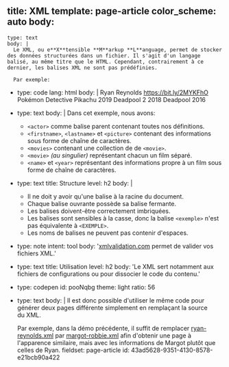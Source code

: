 title: XML
template: page-article
color_scheme: auto
body:
  -
    type: text
    body: |
      Le XML, ou e**X**tensible **M**arkup **L**anguage, permet de stocker des données structurées dans un fichier. Il s'agit d'un langage balisé, au même titre que le HTML. Cependant, contrairement à ce dernier, les balises XML ne sont pas prédéfinies. 
      
      Par exemple:
  -
    type: code
    lang: html
    body: |
      <actor>
        <firstname>Ryan</firstname>
        <lastname>Reynolds</lastname>
        <picture>https://bit.ly/2MYKFhO</picture>
        <movies>
          <movie>
            <name>Pokémon Detective Pikachu</name>
            <year>2019</year>
          </movie>
          <movie>
            <name>Deadpool 2</name>
            <year>2018</year>
          </movie>
          <movie>
            <name>Deadpool</name>
            <year>2016</year>
          </movie>
        </movies>
      </actor>
  -
    type: text
    body: |
      Dans cet exemple, nous avons:
      
      - `<actor>` comme balise parent contenant toutes nos&nbsp;définitions.
      - `<firstname>`, `<lastname>` et `<picture>` contenant des informations sous forme de chaîne de&nbsp;caractères.
      - `<movies>` contenant une collection de&nbsp;de `<movie>`.
      - `<movie>` _(au singulier)_ représentant chacun un film&nbsp;séparé.
      - `<name>` et `<year>` représentant des informations propre à un&nbsp;film sous forme de chaîne de&nbsp;caractères.
  -
    type: text
    title: Structure
    level: h2
    body: |
      - Il ne doit y avoir qu'une balise à la racine du&nbsp;document.
      - Chaque balise ouvrante possède sa balise&nbsp;fermante.
      - Les balises doivent-être correctement&nbsp;imbriquées.
      - Les balises sont sensibles à la casse, donc la balise `<exemple>` n'est pas équivalente à&nbsp;`<EXEMPLE>`.
      - Les noms de balises ne peuvent pas contenir&nbsp;d'espaces.
  -
    type: note
    intent: tool
    body: '[xmlvalidation.com](https://www.xmlvalidation.com/) permet de valider vos fichiers XML.'
  -
    type: text
    title: Utilisation
    level: h2
    body: 'Le XML sert notamment aux fichiers de configurations ou pour dissocier le code du&nbsp;contenu.'
  -
    type: codepen
    id: pooNqbg
    theme: light
    ratio: 56
  -
    type: text
    body: |
      Il est donc possible d'utiliser le même code pour générer deux pages différente simplement en remplaçant la source du&nbsp;XML.
      
      Par exemple, dans la démo précédente, il suffit de remplacer
      [ryan-reynolds.xml](https://i.smnarnold.com/exercices/xml/ryan-reynolds.xml)
      par
      [margot-robbie.xml](https://i.smnarnold.com/exercices/xml/margot-robbie.xml)
      afin d'obtenir une page à l'apparence similaire, mais avec les informations de Margot plutôt que celles de&nbsp;Ryan.
fieldset: page-article
id: 43ad5628-9351-4130-8578-e21bcb90a422
